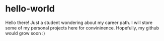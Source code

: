 # hello-world

Hello there! 
Just a student wondering about my career path. I will store some of my personal projects here for convininence. Hopefully, my github would grow soon :)
